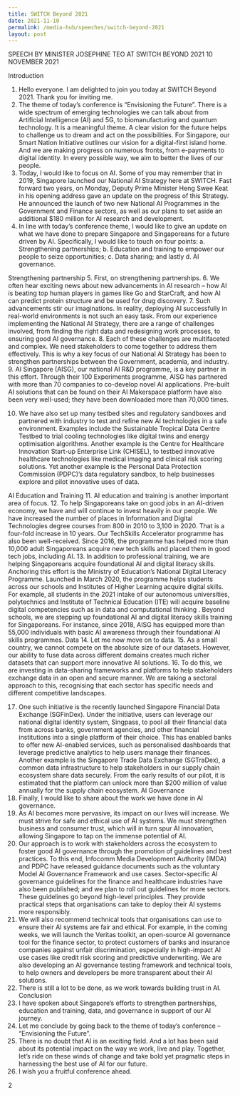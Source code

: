 ```yaml
---
title: SWITCH Beyond 2021
date: 2021-11-10
permalink: /media-hub/speeches/switch-beyond-2021
layout: post
---
```

SPEECH BY MINISTER JOSEPHINE TEO AT 
SWITCH BEYOND 2021
10 NOVEMBER 2021

Introduction
1.	Hello everyone. I am delighted to join you today at SWITCH Beyond 2021. Thank you for inviting me.
2.	The theme of today’s conference is “Envisioning the Future”. There is a wide spectrum of emerging technologies we can talk about from Artificial Intelligence (AI) and 5G, to biomanufacturing and quantum technology. It is a meaningful theme. A clear vision for the future helps to challenge us to dream and act on the possibilities. For Singapore, our Smart Nation Initiative outlines our vision for a digital-first island home. And we are making progress on numerous fronts, from e-payments to digital identity. In every possible way, we aim to better the lives of our people.
3.	Today, I would like to focus on AI. Some of you may remember that in 2019, Singapore launched our National AI Strategy here at SWITCH. Fast forward two years, on Monday, Deputy Prime Minister Heng Swee Keat in his opening address gave an update on the progress of this Strategy. He announced the launch of two new National AI Programmes in the Government and Finance sectors, as well as our plans to set aside an additional $180 million for AI research and development. 
4.	In line with today’s conference theme, I would like to give an update on what we have done to prepare Singapore and Singaporeans for a future driven by AI. Specifically, I would like to touch on four points: 
a.	Strengthening partnerships;
b.	Education and training to empower our people to seize opportunities; 
c.	Data sharing; and lastly
d.	AI governance.

Strengthening partnership
5.	First, on strengthening partnerships. 
6.	We often hear exciting news about new advancements in AI research – how AI is beating top human players in games like Go and StarCraft, and how AI can predict protein structure and be used for drug discovery. 
7.	Such advancements stir our imaginations. In reality, deploying AI successfully in real-world environments is not such an easy task. From our experience implementing the National AI Strategy, there are a range of challenges involved, from finding the right data and redesigning work processes, to ensuring good AI governance. 
8.	Each of these challenges are multifaceted and complex. We need stakeholders to come together to address them effectively. This is why a key focus of our National AI Strategy has been to strengthen partnerships between the Government, academia, and industry. 
9.	AI Singapore (AISG), our national AI R&D programme, is a key partner in this effort. Through their 100 Experiments programme, AISG has partnered with more than 70 companies to co-develop novel AI applications. Pre-built AI solutions that can be found on their AI Makerspace platform have also been very well-used; they have been downloaded more than 70,000 times. 

10.	We have also set up many testbed sites and regulatory sandboxes and partnered with industry to test and refine new AI technologies in a safe environment. Examples include the Sustainable Tropical Data Centre Testbed to trial cooling technologies like digital twins and energy optimisation algorithms. Another example is the Centre for Healthcare Innovation Start-up Enterprise Link (CHISEL), to testbed innovative healthcare technologies like medical imaging and clinical risk scoring solutions. Yet another example is the Personal Data Protection Commission (PDPC)’s data regulatory sandbox, to help businesses explore and pilot innovative uses of data.  

AI Education and Training
11.	AI education and training is another important area of focus.
12.	To help Singaporeans take on good jobs in an AI-driven economy, we have and will continue to invest heavily in our people. We have increased the number of places in Information and Digital Technologies degree courses from 800 in 2010 to 3,100 in 2020. That is a four-fold increase in 10 years. Our TechSkills Accelerator programme has also been well-received. Since 2016, the programme has helped more than 10,000 adult Singaporeans acquire new tech skills and placed them in good tech jobs, including AI. 
13.	In addition to professional training, we are helping Singaporeans acquire foundational AI and digital literacy skills. Anchoring this effort is the Ministry of Education’s National Digital Literacy Programme. Launched in March 2020, the programme helps students across our schools and Institutes of Higher Learning acquire digital skills. For example, all students in the 2021 intake of our autonomous universities, polytechnics and Institute of Technical Education (ITE) will acquire baseline digital competencies such as in data and computational thinking . Beyond schools, we are stepping up foundational AI and digital literacy skills training for Singaporeans.  For instance, since 2018, AISG has equipped more than 55,000 individuals with basic AI awareness through their foundational AI skills programmes.
Data
14.	Let me now move on to data. 
15.	As a small country, we cannot compete on the absolute size of our datasets. However, our ability to fuse data across different domains creates much richer datasets that can support more innovative AI solutions. 
16.	To do this, we are investing in data-sharing frameworks and platforms to help stakeholders exchange data in an open and secure manner. We are taking a sectoral approach to this, recognising that each sector has specific needs and different competitive landscapes.

17.	One such initiative is the recently launched Singapore Financial Data Exchange (SGFinDex). Under the initiative, users can leverage our national digital identity system, Singpass, to pool all their financial data from across banks, government agencies, and other financial institutions into a single platform of their choice. This has enabled banks to offer new AI-enabled services, such as personalised dashboards that leverage predictive analytics to help users manage their finances. Another example is the Singapore Trade Data Exchange (SGTraDex), a common data infrastructure to help stakeholders in our supply chain ecosystem share data securely. From the early results of our pilot, it is estimated that the platform can unlock more than $200 million of value annually for the supply chain ecosystem.
AI Governance
18.	Finally, I would like to share about the work we have done in AI governance.
19.	As AI becomes more pervasive, its impact on our lives will increase. We must strive for safe and ethical use of AI systems. We must strengthen business and consumer trust, which will in turn spur AI innovation, allowing Singapore to tap on the immense potential of AI.
20.	Our approach is to work with stakeholders across the ecosystem to foster good AI governance through the promotion of guidelines and best practices. To this end, Infocomm Media Development Authority (IMDA) and PDPC have released guidance documents such as the voluntary Model AI Governance Framework and use cases. Sector-specific AI governance guidelines for the finance and healthcare industries have also been published; and we plan to roll out guidelines for more sectors. These guidelines go beyond high-level principles. They provide practical steps that organisations can take to deploy their AI systems more responsibly. 
21.	We will also recommend technical tools that organisations can use to ensure their AI systems are fair and ethical. For example, in the coming weeks, we will launch the Veritas toolkit, an open-source AI governance tool for the finance sector, to protect customers of banks and insurance companies against unfair discrimination, especially in high-impact AI use cases like credit risk scoring and predictive underwriting. We are also developing an AI governance testing framework and technical tools, to help owners and developers be more transparent about their AI solutions.
22.	There is still a lot to be done, as we work towards building trust in AI.
Conclusion
23.	I have spoken about Singapore’s efforts to strengthen partnerships, education and training, data, and governance in support of our AI journey.
24.	Let me conclude by going back to the theme of today’s conference – “Envisioning the Future”.
25.	There is no doubt that AI is an exciting field. And a lot has been said about its potential impact on the way we work, live and play. Together, let’s ride on these winds of change and take bold yet pragmatic steps in harnessing the best use of AI for our future.  
26.	I wish you a fruitful conference ahead. 

2